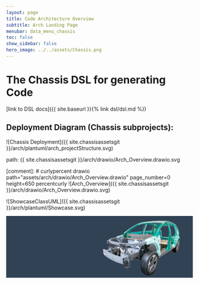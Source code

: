 ```yaml
---
layout: page
title: Code Architecture Overview
subtitle: Arch Landing Page
menubar: data_menu_chassis
toc: false
show_sidebar: false
hero_image: ../../assets/Chassis.png
---
```

# The Chassis DSL for generating Code

[link to DSL docs]({{ site.baseurl }}{% link dsl/dsl.md %})

## Deployment Diagram (Chassis subprojects):

![Chassis Deployment]({{ site.chassisassetsgit }}/arch/plantuml/arch_projectStructure.svg)

path: {{ site.chassisassetsgit }}/arch/drawio/Arch_Overview.drawio.svg

[comment]: # curlypercent  drawio path="assets/arch/drawio/Arch_Overview.drawio" page_number=0 height=650 percentcurly
![Arch_Overview]({{ site.chassisassetsgit }}/arch/drawio/Arch_Overview.drawio.svg)

![ShowcaseClassUML]({{ site.chassisassetsgit }}/arch/plantuml/Showcase.svg)

![hero](../../assets/Chassis.png)
